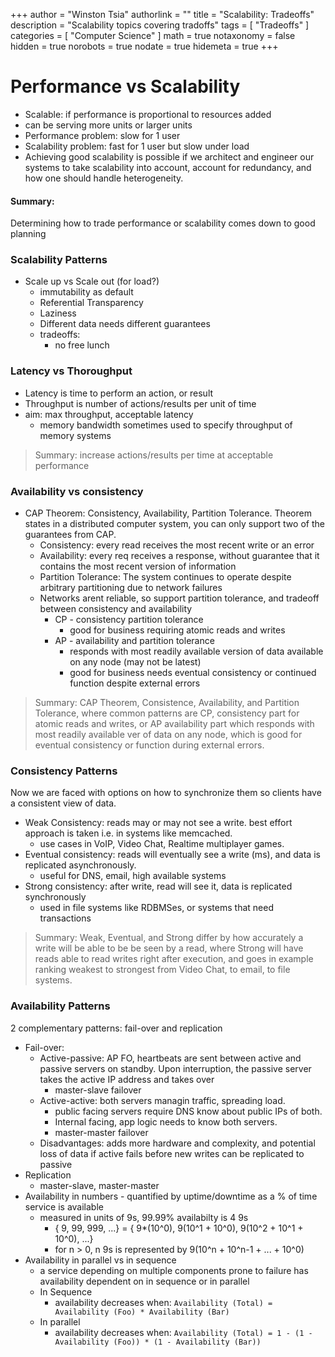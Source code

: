 +++
author = "Winston Tsia"
authorlink = ""
title = "Scalability: Tradeoffs"
description = "Scalability topics covering tradoffs"
tags = [
    "Tradeoffs"
]
categories = [
    "Computer Science"
]
math = true
notaxonomy = false
hidden = true
norobots = true
nodate = true
hidemeta = true
+++

# Performance vs Scalability
- Scalable: if performance is proportional to resources added
- can be serving more units or larger units
- Performance problem: slow for 1 user
- Scalability problem: fast for 1 user but slow under load
- Achieving good scalability is possible if we architect and engineer our systems to take scalability into account, account for redundancy, and how one should handle heterogeneity.

#### Summary:
Determining how to trade performance or scalability comes down to good planning

### Scalability Patterns
- Scale up vs Scale out (for load?)
    - immutability as default
    - Referential Transparency
    - Laziness
    - Different data needs different guarantees
    - tradeoffs:
        - no free lunch

### Latency vs Thoroughput
- Latency is time to perform an action, or result
- Throughput is number of actions/results per unit of time
- aim: max throughput, acceptable latency
    - memory bandwidth sometimes used to specify throughput of memory systems

>Summary: increase actions/results per time at acceptable performance

### Availability vs consistency
- CAP Theorem: Consistency, Availability, Partition Tolerance. Theorem states in a distributed computer system, you can only support two of the guarantees from CAP.
    - Consistency: every read receives the most recent write or an error
    - Availability: every req receives a response, without guarantee that it contains the most recent version of information
    - Partition Tolerance: The system continues to operate despite arbitrary partitioning due to network failures
    - Networks arent reliable, so support partition tolerance, and tradeoff between consistency and availability 
        - CP - consistency partition tolerance
            - good for business requiring atomic reads and writes
        - AP - availability and partition tolerance
            - responds with most readily available version of data available on any node (may not be latest)
            - good for business needs eventual consistency or continued function despite external errors

>Summary: CAP Theorem, Consistence, Availability, and Partition Tolerance, where common patterns are CP, consistency part for atomic reads and writes, or AP availability part which responds with most readily available ver of data on any node, which is good for eventual consistency or function during external errors.

### Consistency Patterns
Now we are faced with options on how to synchronize them so clients have a consistent view of data.

- Weak Consistency: reads may or may not see a write. best effort approach is taken i.e. in systems like memcached. 
    - use cases in VoIP, Video Chat, Realtime multiplayer games.
- Eventual consistency: reads will eventually see a write (ms), and data is replicated asynchronously.
    - useful for DNS, email, high available systems
- Strong consistency: after write, read will see it, data is replicated synchronously
    - used in file systems like RDBMSes, or systems that need transactions

>Summary: Weak, Eventual, and Strong differ by how accurately a write will be able to be be seen by a read, where Strong will have reads able to read writes right after execution, and goes in example ranking weakest to strongest from Video Chat, to email, to file systems.

### Availability Patterns
2 complementary patterns: fail-over and replication

- Fail-over: 
    - Active-passive: AP FO, heartbeats are sent between active and passive servers on standby. Upon interruption, the passive server takes the active IP address and takes over
        - master-slave failover
    - Active-active: both servers managin traffic, spreading load. 
        - public facing servers require DNS know about public IPs of both. 
        - Internal facing, app logic needs to know both servers.
        - master-master failover
    - Disadvantages: adds more hardware and complexity, and potential loss of data if active fails before new writes can be replicated to passive
- Replication
    - master-slave, master-master
- Availability in numbers - quantified by uptime/downtime as a % of time service is available
    - measured in units of 9s, 99.99% availabilty is 4 9s
        - { 9, 99, 999, ...}
            = { 9*(10^0), 9(10^1 + 10^0), 9(10^2 + 10^1 + 10^0), ...}
        - for n > 0, n 9s is represented by 9(10^n + 10^n-1 + ... + 10^0)
- Availability in parallel vs in sequence
    - a service depending on multiple components prone to failure has availability dependent on in sequence or in parallel
    - In Sequence
        - availability decreases when:
        `Availability (Total) = Availability (Foo) * Availability (Bar)`
    - In parallel
        - availability decreases when: 
        `Availability (Total) = 1 - (1 - Availability (Foo)) * (1 - Availability (Bar))`